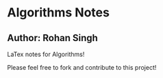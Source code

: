 # Algorithms Notes
## Author: Rohan Singh
LaTex notes for Algorithms!  

Please feel free to fork and contribute to this project!
